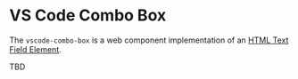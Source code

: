 # VS Code Combo Box

The `vscode-combo-box` is a web component implementation of an [HTML Text Field Element](https://developer.mozilla.org/en-US/docs/Web/HTML/Element/Input/text).

TBD
